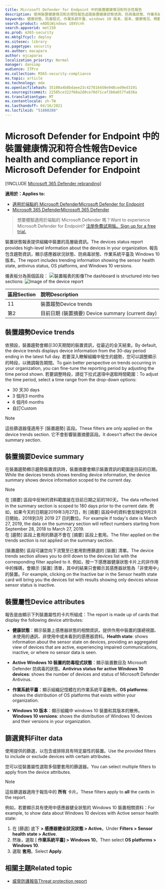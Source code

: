 ```yaml
---
title: Microsoft Defender for Endpoint 中的裝置健康情況和符合性報告
description: 使用裝置健康情況和合規性報告追蹤裝置健康狀態偵測、防病毒狀態、作業系統平臺及 Windows 10 版本
keywords: 健康狀態、防毒程式、作業系統平臺、windows 10 版本、版本、健康情況、規範、狀態
search.product: eADQiWindows 10XVcnh
search.appverid: met150
ms.prod: m365-security
ms.mktglfcycl: deploy
ms.sitesec: library
ms.pagetype: security
ms.author: macapara
author: mjcaparas
localization_priority: Normal
manager: dansimp
audience: ITPro
ms.collection: M365-security-compliance
ms.topic: article
ms.technology: mde
ms.openlocfilehash: 35100a4b8bdaee23c427816450e948ced9ed3191
ms.sourcegitcommit: 22505ce322f68a2d0ce70d71caf3b0a657fa838a
ms.translationtype: MT
ms.contentlocale: zh-TW
ms.lasthandoff: 04/16/2021
ms.locfileid: "51860288"
---
```

# <a name="device-health-and-compliance-report-in-microsoft-defender-for-endpoint"></a><span data-ttu-id="65013-104">Microsoft Defender for Endpoint 中的裝置健康情況和符合性報告</span><span class="sxs-lookup"><span data-stu-id="65013-104">Device health and compliance report in Microsoft Defender for Endpoint</span></span>

[!INCLUDE [Microsoft 365 Defender rebranding](../../includes/microsoft-defender.md)]


<span data-ttu-id="65013-105">**適用於：**</span><span class="sxs-lookup"><span data-stu-id="65013-105">**Applies to:**</span></span>
- [<span data-ttu-id="65013-106">適用於端點的 Microsoft Defender</span><span class="sxs-lookup"><span data-stu-id="65013-106">Microsoft Defender for Endpoint</span></span>](https://go.microsoft.com/fwlink/p/?linkid=2154037)
- [<span data-ttu-id="65013-107">Microsoft 365 Defender</span><span class="sxs-lookup"><span data-stu-id="65013-107">Microsoft 365 Defender</span></span>](https://go.microsoft.com/fwlink/?linkid=2118804)


> <span data-ttu-id="65013-108">想要體驗適用於端點的 Microsoft Defender 嗎？</span><span class="sxs-lookup"><span data-stu-id="65013-108">Want to experience Microsoft Defender for Endpoint?</span></span> [<span data-ttu-id="65013-109">注册免費試用版。</span><span class="sxs-lookup"><span data-stu-id="65013-109">Sign up for a free trial.</span></span>](https://www.microsoft.com/microsoft-365/windows/microsoft-defender-atp?ocid=docs-wdatp-exposedapis-abovefoldlink)

<span data-ttu-id="65013-110">裝置狀態報表提供組織中裝置的高層級資訊。</span><span class="sxs-lookup"><span data-stu-id="65013-110">The devices status report provides high-level information about the devices in your organization.</span></span> <span data-ttu-id="65013-111">報告包含趨勢資訊，顯示感應器狀況狀態、防病毒狀態、作業系統平臺及 Windows 10 版本。</span><span class="sxs-lookup"><span data-stu-id="65013-111">The report includes trending information showing the sensor health state, antivirus status, OS platforms, and Windows 10 versions.</span></span>

<span data-ttu-id="65013-112">儀表板分為兩個區段： ![ 裝置報表的影像](images/device-reports.png)</span><span class="sxs-lookup"><span data-stu-id="65013-112">The dashboard is structured into two sections: ![Image of the device report](images/device-reports.png)</span></span>
 
<span data-ttu-id="65013-113">區段</span><span class="sxs-lookup"><span data-stu-id="65013-113">Section</span></span> | <span data-ttu-id="65013-114">說明</span><span class="sxs-lookup"><span data-stu-id="65013-114">Description</span></span>
:---|:---
<span data-ttu-id="65013-115">1</span><span class="sxs-lookup"><span data-stu-id="65013-115">1</span></span> | <span data-ttu-id="65013-116">裝置趨勢</span><span class="sxs-lookup"><span data-stu-id="65013-116">Device trends</span></span>
<span data-ttu-id="65013-117">第</span><span class="sxs-lookup"><span data-stu-id="65013-117">2</span></span> | <span data-ttu-id="65013-118">目前日期 (裝置摘要) </span><span class="sxs-lookup"><span data-stu-id="65013-118">Device summary (current day)</span></span>
 
 
## <a name="device-trends"></a><span data-ttu-id="65013-119">裝置趨勢</span><span class="sxs-lookup"><span data-stu-id="65013-119">Device trends</span></span> 
<span data-ttu-id="65013-120">依預設，裝置趨勢會顯示30天期間的裝置資訊，從最近的全天結束。</span><span class="sxs-lookup"><span data-stu-id="65013-120">By default, the device trends displays device information from the 30-day period ending in the latest full day.</span></span> <span data-ttu-id="65013-121">若要深入瞭解組織中發生的趨勢，您可以調整顯示的時段，以微調報告期間。</span><span class="sxs-lookup"><span data-stu-id="65013-121">To gain better perspective on trends occurring in your organization, you can fine-tune the reporting period by adjusting the time period shown.</span></span> <span data-ttu-id="65013-122">若要調整時段，請從下拉式選項中選取時間範圍：</span><span class="sxs-lookup"><span data-stu-id="65013-122">To adjust the time period, select a time range from the drop-down options:</span></span>
 
- <span data-ttu-id="65013-123">30 天</span><span class="sxs-lookup"><span data-stu-id="65013-123">30 days</span></span>
- <span data-ttu-id="65013-124">3 個月</span><span class="sxs-lookup"><span data-stu-id="65013-124">3 months</span></span>
- <span data-ttu-id="65013-125">6 個月</span><span class="sxs-lookup"><span data-stu-id="65013-125">6 months</span></span>
- <span data-ttu-id="65013-126">自訂</span><span class="sxs-lookup"><span data-stu-id="65013-126">Custom</span></span>

>[!NOTE]
><span data-ttu-id="65013-127">這些篩選器僅適用于 [裝置趨勢] 區段。</span><span class="sxs-lookup"><span data-stu-id="65013-127">These filters are only applied on the device trends section.</span></span> <span data-ttu-id="65013-128">它不會影響裝置摘要區段。</span><span class="sxs-lookup"><span data-stu-id="65013-128">It doesn't affect the device summary section.</span></span>

## <a name="device-summary"></a><span data-ttu-id="65013-129">裝置摘要</span><span class="sxs-lookup"><span data-stu-id="65013-129">Device summary</span></span> 
<span data-ttu-id="65013-130">在裝置趨勢顯示趨勢裝置資訊時，裝置摘要會顯示裝置資訊的範圍是目前的日期。</span><span class="sxs-lookup"><span data-stu-id="65013-130">While the devices trends shows trending device information, the device summary shows device information scoped to the current day.</span></span> 

>[!NOTE]
><span data-ttu-id="65013-131">在 [摘要] 區段中反映的資料範圍是在目前日期之前的180天。</span><span class="sxs-lookup"><span data-stu-id="65013-131">The data reflected in the summary section is scoped to 180 days prior to the current date.</span></span> <span data-ttu-id="65013-132">例如，如果今天的日期是2019年3月27日，則 [摘要] 區段中的資料會反映從9月28日開始，2018到3月 2019 27 日的數位。</span><span class="sxs-lookup"><span data-stu-id="65013-132">For example if today's date is March 27, 2019, the data on the summary section will reflect numbers starting from September 28, 2018 to March 27, 2019.</span></span><br>
> <span data-ttu-id="65013-133">在 [趨勢] 區段上套用的篩選不會在 [摘要] 區段上套用。</span><span class="sxs-lookup"><span data-stu-id="65013-133">The filter applied on the trends section is not applied on the summary section.</span></span> 
 
<span data-ttu-id="65013-134">[裝置趨勢] 區段可讓您向下流覽至已套用對應篩選的 [裝置] 清單。</span><span class="sxs-lookup"><span data-stu-id="65013-134">The device trends section allows you to drill down to the devices list with the corresponding filter applied to it.</span></span> <span data-ttu-id="65013-135">例如，按一下感應器健康狀態卡片上的非作用中的條碼，會顯示 [裝置] 清單，其中的結果只會顯示其感應器狀態為「非使用中」的裝置。</span><span class="sxs-lookup"><span data-stu-id="65013-135">For example, clicking on the Inactive bar in the Sensor health state card will bring you the devices list with results showing only devices whose sensor status is inactive.</span></span> 
 
 
 
## <a name="device-attributes"></a><span data-ttu-id="65013-136">裝置屬性</span><span class="sxs-lookup"><span data-stu-id="65013-136">Device attributes</span></span>
<span data-ttu-id="65013-137">報告是由顯示下列裝置屬性的卡片所組成：</span><span class="sxs-lookup"><span data-stu-id="65013-137">The report is made up of cards that display the following device attributes:</span></span>
 
- <span data-ttu-id="65013-138">**健康狀態**：顯示裝置上感應器狀態的相關資訊，提供作用中裝置的匯總視圖、未使用的通訊、非使用中或未看到的感應器資料。</span><span class="sxs-lookup"><span data-stu-id="65013-138">**Health state**: shows information about the sensor state on devices, providing an aggregated view of devices that are active, experiencing impaired communications, inactive, or where no sensor data is seen.</span></span>
  
- <span data-ttu-id="65013-139">**Active Windows 10 裝置的防毒程式狀態**：顯示裝置數目及 Microsoft Defender 防病毒的狀態。</span><span class="sxs-lookup"><span data-stu-id="65013-139">**Antivirus status for active Windows 10 devices**: shows the number of devices and status of Microsoft Defender Antivirus.</span></span>
    
- <span data-ttu-id="65013-140">**作業系統平臺**：顯示組織記憶體在的作業系統平臺散佈。</span><span class="sxs-lookup"><span data-stu-id="65013-140">**OS platforms**: shows the distribution of OS platforms that exists within your organization.</span></span> 
 
- <span data-ttu-id="65013-141">**Windows 10 版本**：顯示組織中 windows 10 裝置和其版本的散佈。</span><span class="sxs-lookup"><span data-stu-id="65013-141">**Windows 10 versions**: shows the distribution of Windows 10 devices and their versions in your organization.</span></span>
 
 
 
## <a name="filter-data"></a><span data-ttu-id="65013-142">篩選資料</span><span class="sxs-lookup"><span data-stu-id="65013-142">Filter data</span></span>
 
<span data-ttu-id="65013-143">使用提供的篩選，以包含或排除具有特定屬性的裝置。</span><span class="sxs-lookup"><span data-stu-id="65013-143">Use the provided filters to include or exclude devices with certain attributes.</span></span>

<span data-ttu-id="65013-144">您可以從裝置屬性選取多個要套用的篩選器。</span><span class="sxs-lookup"><span data-stu-id="65013-144">You can select multiple filters to apply from the device attributes.</span></span> 
 
>[!NOTE]
><span data-ttu-id="65013-145">這些篩選器適用于報告中的 **所有** 卡片。</span><span class="sxs-lookup"><span data-stu-id="65013-145">These filters apply to **all** the cards in the report.</span></span>
 
<span data-ttu-id="65013-146">例如，若要顯示具有使用中感應器健全狀態的 Windows 10 裝置相關資料：</span><span class="sxs-lookup"><span data-stu-id="65013-146">For example, to show data about Windows 10 devices with Active sensor health state:</span></span>
 
1. <span data-ttu-id="65013-147">在 [篩選] 底下 **> 感應器健全狀況狀態 > Active**。</span><span class="sxs-lookup"><span data-stu-id="65013-147">Under **Filters > Sensor health state > Active**.</span></span>
2. <span data-ttu-id="65013-148">然後，選取 [ **作業系統平臺] > Windows 10**。</span><span class="sxs-lookup"><span data-stu-id="65013-148">Then select **OS platforms > Windows 10**.</span></span>
3. <span data-ttu-id="65013-149">選取 **套用**。</span><span class="sxs-lookup"><span data-stu-id="65013-149">Select **Apply**.</span></span>


## <a name="related-topic"></a><span data-ttu-id="65013-150">相關主題</span><span class="sxs-lookup"><span data-stu-id="65013-150">Related topic</span></span>
- [<span data-ttu-id="65013-151">威脅防護報告</span><span class="sxs-lookup"><span data-stu-id="65013-151">Threat protection report</span></span>](threat-protection-reports.md)
